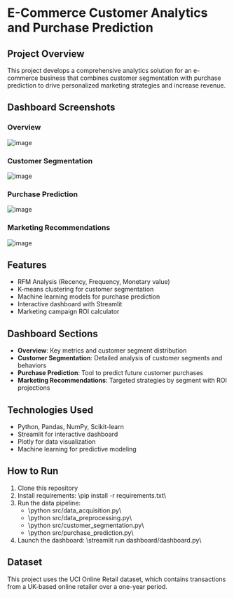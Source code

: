 ﻿# E-Commerce Customer Analytics and Purchase Prediction

## Project Overview
This project develops a comprehensive analytics solution for an e-commerce business that combines customer segmentation with purchase prediction to drive personalized marketing strategies and increase revenue.

## Dashboard Screenshots

### Overview
![image](https://github.com/user-attachments/assets/98cf91c4-5f97-4cf3-a474-f6c53e0b4b30)


### Customer Segmentation
![image](https://github.com/user-attachments/assets/0a72b17c-b652-4396-8ff7-1adf22a6149d)


### Purchase Prediction
![image](https://github.com/user-attachments/assets/18360b10-02ea-4034-ab5c-e96f34ca1275)


### Marketing Recommendations
![image](https://github.com/user-attachments/assets/f878fa66-fc4e-4865-b703-33c6c1c9ee2c)


## Features
- RFM Analysis (Recency, Frequency, Monetary value)
- K-means clustering for customer segmentation
- Machine learning models for purchase prediction
- Interactive dashboard with Streamlit
- Marketing campaign ROI calculator

## Dashboard Sections
- **Overview**: Key metrics and customer segment distribution
- **Customer Segmentation**: Detailed analysis of customer segments and behaviors
- **Purchase Prediction**: Tool to predict future customer purchases
- **Marketing Recommendations**: Targeted strategies by segment with ROI projections

## Technologies Used
- Python, Pandas, NumPy, Scikit-learn
- Streamlit for interactive dashboard
- Plotly for data visualization
- Machine learning for predictive modeling

## How to Run
1. Clone this repository
2. Install requirements: \pip install -r requirements.txt\
3. Run the data pipeline:
   - \python src/data_acquisition.py\
   - \python src/data_preprocessing.py\
   - \python src/customer_segmentation.py\
   - \python src/purchase_prediction.py\
4. Launch the dashboard: \streamlit run dashboard/dashboard.py\

## Dataset
This project uses the UCI Online Retail dataset, which contains transactions from a UK-based online retailer over a one-year period.

